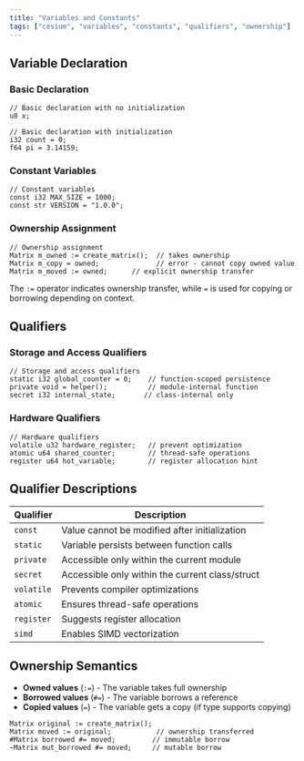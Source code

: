 ```yaml
---
title: "Variables and Constants"
tags: ["cesium", "variables", "constants", "qualifiers", "ownership"]
---
```


## Variable Declaration

### Basic Declaration

```cesium
// Basic declaration with no initialization
u8 x;

// Basic declaration with initialization
i32 count = 0;
f64 pi = 3.14159;
```

### Constant Variables

```cesium
// Constant variables
const i32 MAX_SIZE = 1000;
const str VERSION = "1.0.0";
```

### Ownership Assignment

```cesium
// Ownership assignment
Matrix m_owned := create_matrix();  // takes ownership
Matrix m_copy = owned;              // error - cannot copy owned value
Matrix m_moved := owned;      // explicit ownership transfer
```

The `:=` operator indicates ownership transfer, while `=` is used for copying or borrowing depending on context.

## Qualifiers

### Storage and Access Qualifiers

```cesium
// Storage and access qualifiers
static i32 global_counter = 0;    // function-scoped persistence
private void = helper();          // module-internal function
secret i32 internal_state;       // class-internal only
```

### Hardware Qualifiers

```cesium
// Hardware qualifiers
volatile u32 hardware_register;   // prevent optimization
atomic u64 shared_counter;        // thread-safe operations
register u64 hot_variable;        // register allocation hint
```

## Qualifier Descriptions

| Qualifier | Description |
|-----------|-------------|
| `const` | Value cannot be modified after initialization |
| `static` | Variable persists between function calls |
| `private` | Accessible only within the current module |
| `secret` | Accessible only within the current class/struct |
| `volatile` | Prevents compiler optimizations |
| `atomic` | Ensures thread-safe operations |
| `register` | Suggests register allocation |
| `simd` | Enables SIMD vectorization |

## Ownership Semantics

- **Owned values** (`:=`) - The variable takes full ownership
- **Borrowed values** (`#=`) - The variable borrows a reference
- **Copied values** (`=`) - The variable gets a copy (if type supports copying)

```cesium
Matrix original := create_matrix();
Matrix moved := original;           // ownership transferred
#Matrix borrowed #= moved;         // immutable borrow
~Matrix mut_borrowed #= moved;     // mutable borrow
```
